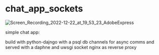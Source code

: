 # chat_app_sockets
![Screen_Recording_2022-12-22_at_19_53_23_AdobeExpress](https://user-images.githubusercontent.com/95537935/209193175-02f8b724-73e5-4f91-9fc1-f2d7add79182.gif)


simple chat app:

build with python-dajngo
with a psql db
channels for async comms and served with a daphne and uwsgi socket
nginx as reverse proxy

